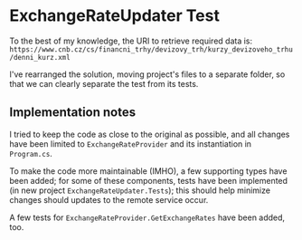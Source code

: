 # ExchangeRateUpdater Test

To the best of my knowledge, the URI to retrieve required data is: `https://www.cnb.cz/cs/financni_trhy/devizovy_trh/kurzy_devizoveho_trhu/denni_kurz.xml`

I've rearranged the solution, moving project's files to a separate folder, so that we can clearly separate the test from its tests.

## Implementation notes

I tried to keep the code as close to the original as possible, and all changes have been limited to `ExchangeRateProvider` and its instantiation in `Program.cs`. 

To make the code more maintainable (IMHO), a few supporting types have been added; for some of these components, tests have been implemented (in new project `ExchangeRateUpdater.Tests`); this should help minimize changes should updates to the remote service occur.

A few tests for `ExchangeRateProvider.GetExchangeRates` have been added, too.  
